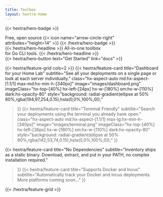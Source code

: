 ```yaml
---
title: Toolbox 
layout: hextra-home
---
```


{{< hextra/hero-badge >}}
  <div class="hx-w-2 hx-h-2 hx-rounded-full hx-bg-primary-400"></div>
  <span>Free, open source</span>
  {{< icon name="arrow-circle-right" attributes="height=14" >}}
{{< /hextra/hero-badge >}}

<div class="hx-mt-6 hx-mb-6">
{{< hextra/hero-headline >}}
  All-in-one toolbox&nbsp;<br class="sm:hx-block hx-hidden" />for Go CLI tools.
{{< /hextra/hero-headline >}}
</div>


<div class="hx-mb-6">
{{< hextra/hero-button text="Get Started" link="docs" >}}
</div>

<div class="hx-mt-6"></div>

{{< hextra/feature-grid cols=2 >}}
  {{< hextra/feature-card
    title="Dashboard for your Home Lab"
    subtitle="See all your deployments on a single page or look at each server individually."
    class="hx-aspect-auto md:hx-aspect-[1.1/1] max-md:hx-min-h-[340px]"
    image="images/dashboard.png"
    imageClass="hx-top-[40%] hx-left-[24px] hx-w-[180%] sm:hx-w-[110%] dark:hx-opacity-80"
    style="background: radial-gradient(ellipse at 50% 80%,rgba(194,97,254,0.15),hsla(0,0%,100%,0));"
  >}}
  {{< hextra/feature-card
    title="Terminal Friendly"
    subtitle="Search your deployments using the terminal you already have open."
    class="hx-aspect-auto md:hx-aspect-[1.1/1] max-lg:hx-min-h-[340px]"
    image="images/terminal.png"
    imageClass="hx-top-[40%] hx-left-[36px] hx-w-[180%] sm:hx-w-[110%] dark:hx-opacity-80"
    style="background: radial-gradient(ellipse at 50% 80%,rgba(142,53,74,0.15),hsla(0,0%,100%,0));"
  >}}

  {{< hextra/feature-card
    title="No Dependencies"
    subtitle="Inventory ships as a static binary. Download, extract, and put in your PATH, no complex installation required."
  >}}
  {{< hextra/feature-card
    title="Supports Docker and Incus"
    subtitle="Automatically track your Docker and Incus deployments. More platforms coming soon..."
  >}}

{{< /hextra/feature-grid >}}
